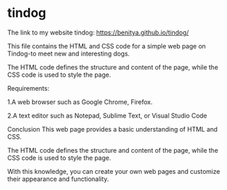 # tindog

The link to my website tindog: https://benitya.github.io/tindog/

This file contains the HTML and CSS code for a simple web page on Tindog-to meet new and interesting dogs. 

The HTML code defines the structure and content of the page, while the CSS code is used to style the page.

Requirements:

1.A web browser such as Google Chrome, Firefox.

2.A text editor such as Notepad, Sublime Text, or Visual Studio Code
 
Conclusion
This web page provides a basic understanding of HTML and CSS. 

The HTML code defines the structure and content of the page, while the CSS code is used to style the page. 

With this knowledge, you can create your own web pages and customize their appearance and functionality.
